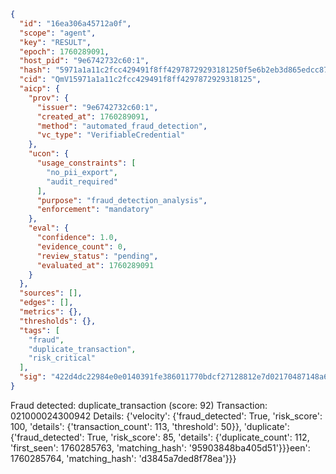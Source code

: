 ```json
{
  "id": "16ea306a45712a0f",
  "scope": "agent",
  "key": "RESULT",
  "epoch": 1760289091,
  "host_pid": "9e6742732c60:1",
  "hash": "5971a1a11c2fcc429491f8ff42978729293181250f5e6b2eb3d865edcc875b0a",
  "cid": "QmV15971a1a11c2fcc429491f8ff4297872929318125",
  "aicp": {
    "prov": {
      "issuer": "9e6742732c60:1",
      "created_at": 1760289091,
      "method": "automated_fraud_detection",
      "vc_type": "VerifiableCredential"
    },
    "ucon": {
      "usage_constraints": [
        "no_pii_export",
        "audit_required"
      ],
      "purpose": "fraud_detection_analysis",
      "enforcement": "mandatory"
    },
    "eval": {
      "confidence": 1.0,
      "evidence_count": 0,
      "review_status": "pending",
      "evaluated_at": 1760289091
    }
  },
  "sources": [],
  "edges": [],
  "metrics": {},
  "thresholds": {},
  "tags": [
    "fraud",
    "duplicate_transaction",
    "risk_critical"
  ],
  "sig": "422d4dc22984e0e0140391fe386011770bdcf27128812e7d02170487148a66a1"
}
```

Fraud detected: duplicate_transaction (score: 92)
Transaction: 021000024300942
Details: {'velocity': {'fraud_detected': True, 'risk_score': 100, 'details': {'transaction_count': 113, 'threshold': 50}}, 'duplicate': {'fraud_detected': True, 'risk_score': 85, 'details': {'duplicate_count': 112, 'first_seen': 1760285763, 'matching_hash': '95903848ba405d51'}}}een': 1760285764, 'matching_hash': 'd3845a7ded8f78ea'}}}